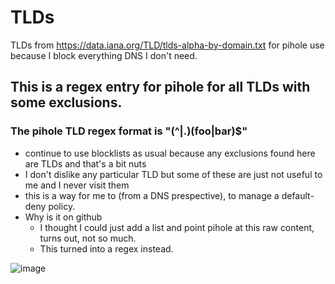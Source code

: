 # TLDs
TLDs from https://data.iana.org/TLD/tlds-alpha-by-domain.txt for pihole use because I block everything DNS I don't need.

## This is a regex entry for pihole for all TLDs with some exclusions.

### The pihole TLD regex format is "(^|\.)(foo|bar)$"
- continue to use blocklists as usual because any exclusions found here are TLDs and that's a bit nuts
- I don't dislike any particular TLD but some of these are just not useful to me and I never visit them
- this is a way for me to (from a DNS prespective), to manage a default-deny policy.
- Why is it on github
  - I thought I could just add a list and point pihole at this raw content, turns out, not so much.
  - This turned into a regex instead.
 
![image](https://github.com/jakesj425/TLD-pihole-regex/assets/13467643/3e563ec2-9582-4465-b602-262c687138a2)

